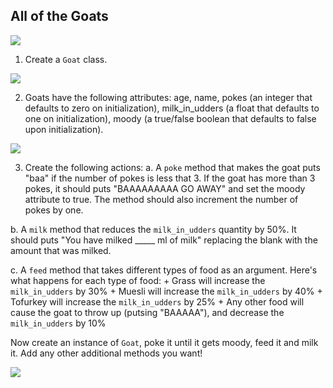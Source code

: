 

## All of the Goats

<img src="https://i.chzbgr.com/maxW500/5467208704/hF5B014C9/">

1. Create a `Goat` class.

<img src="https://i.chzbgr.com/maxW500/7125393920/h307E1165/">

2. Goats have the following attributes: age, name, pokes (an integer that defaults to zero on initialization), milk_in_udders (a float that defaults to one on initialization), moody (a true/false boolean that defaults to false upon initialization).

<img src="https://i.chzbgr.com/maxW500/6472264448/h7A02AACD/">

3. Create the following actions:
  a. A `poke` method that makes the goat puts "baa" if the number of pokes is less that 3. If the goat has more than 3 pokes, it should puts "BAAAAAAAAA GO AWAY" and set the moody attribute to true. The method should also increment the number of pokes by one.

  b. A `milk` method that reduces the `milk_in_udders` quantity by 50%. It should puts "You have milked _____ ml of milk" replacing the blank with the amount that was milked.

  c. A `feed` method that takes different types of food as an argument. Here's what happens for each type of food:
    + Grass will increase the `milk_in_udders` by 30%
    + Muesli will increase the `milk_in_udders` by 40%
    + Tofurkey will increase the `milk_in_udders` by 25%
    + Any other food will cause the goat to throw up (putsing "BAAAAA"), and decrease the `milk_in_udders` by 10%

Now create an instance of `Goat`, poke it until it gets moody, feed it and milk it. Add any other additional methods you want!

<img src="http://38.media.tumblr.com/54c093f431e15c5a9053c8efe4c93124/tumblr_n61p6nOUXO1r33ieuo1_250.gif">